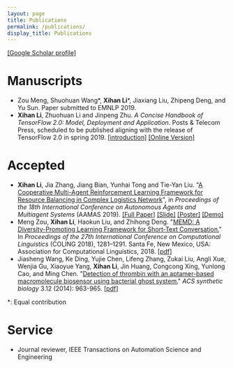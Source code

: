 ```yaml
---
layout: page
title: Publications
permalink: /publications/
display_title: Publications
---
```


[[Google Scholar profile]](https://scholar.google.com/citations?user=2Y-QNGEAAAAJ)

# Manuscripts

- Zou Meng, Shuohuan Wang\*, **Xihan Li**\*, Jiaxiang Liu, Zhipeng Deng, and Yu Sun. Paper submitted to EMNLP 2019.
- **Xihan Li**, Zhuohuan Li and Jinpeng Zhu. *A Concise Handbook of TensorFlow 2.0: Model, Deployment and Application*. Posts & Telecom Press, scheduled to be published aligning with the release of TensorFlow 2.0 in spring 2019. [[introduction]]({{site.url}}/tensorflow/2018/08/29/a-concise-handbook-of-tensorflow.html) [[Online Version]](https://tf.wiki)

<!-- <table width="100%" style="border: 0px; ">
    <tr>
        <td>
            <center><img src="{{site.url}}/assets/publications/tfhandbook.png" width="100%"/></center>
        </td>
        <td width="70%">
            <b>Xihan Li</b>, Zhuohuan Li, Jingtian Peng and Jinpeng Zhu. <br />
            <b>A Concise Handbook of TensorFlow 2.0: Model, Deployment and Architecture</b> <br />
            <i>Posts & Telecom Press</i>, estimated to be published aligning with TensorFlow 2.0 (around early 2019) <br />
            More info with open-sourced version can be found <a href="/resources/#a-concise-handbook-of-tensorflow">here</a>.
        </td>
    </tr>
    <tr>
        <td>
            <center><img src="{{site.url}}/assets/publications/marl.png" width="100%"/></center>
        </td>
        <td width="70%">
            <b>Xihan Li</b>, Jia Zhang, Jiang Bian, Tie-Yan Liu, Yunhai Tong. <br />
            Work in Microsoft Research Asia, paper submitted to AAAI 2019
        </td>
    </tr>
</table> -->

# Accepted

- **Xihan Li**, Jia Zhang, Jiang Bian, Yunhai Tong and Tie-Yan Liu. "[A Cooperative Multi-Agent Reinforcement Learning Framework for Resource Balancing in Complex Logistics Network](http://www.ifaamas.org/Proceedings/aamas2019/forms/contents.htm#4A)", in *Proceedings of the 18th International Conference on Autonomous Agents and Multiagent Systems* (AAMAS 2019). [[Full Paper]](https://arxiv.org/pdf/1903.00714) [[Slide]](https://drive.google.com/file/d/1D0ePPiuKKPD2klIu4lbTAJFHJ__vZXiS/view?usp=sharing) [[Poster]](https://drive.google.com/file/d/1tuJiH75KeLG9pA-7UsYq5Xe6-7ScyRKH/view?usp=sharing) [[Demo]](https://youtu.be/3lh6pFT349E)
- Meng Zou, **Xihan Li**, Haokun Liu, and Zhihong Deng. "[MEMD: A Diversity-Promoting Learning Framework for Short-Text Conversation.](http://www.aclweb.org/anthology/C18-1109)" In *Proceedings of the 27th International Conference on Computational Linguistics* (COLING 2018), 1281–1291. Santa Fe, New Mexico, USA: Association for Computational Linguistics, 2018. [[pdf]](http://www.aclweb.org/anthology/C18-1109)
- Jiasheng Wang, Ke Ding, Yujie Chen, Lifeng Zhang, Zukai Liu, Angli Xue, Wenjia Gu, Xiaoyue Yang, **Xihan Li**, Jin Huang, Congcong Xing, Yunlong Cao, and Ming Chen. "[Detection of thrombin with an aptamer-based macromolecule biosensor using bacterial ghost system.](http://pubs.acs.org/doi/abs/10.1021/sb500018f)" *ACS synthetic biology* 3.12 (2014): 963-965. [[pdf]]({{site.url}}/assets/publications/Detection_of_Thrombin_with_an_Aptamer-Ba.pdf)

*: Equal contribution

# Service

- Journal reviewer, IEEE Transactions on Automation Science and Engineering